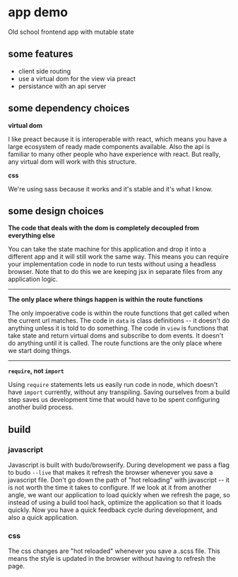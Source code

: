 # app demo

Old school frontend app with mutable state


## some features

* client side routing
* use a virtual dom for the view via preact
* persistance with an api server


## some dependency choices

**virtual dom**

I like preact because it is interoperable with react, which means you have a large ecosystem of ready made components available. Also the api is familiar to many other people who have experience with react. But really, any virtual dom will work with this structure.

**css**

We're using sass because it works and it's stable and it's what I know. 


## some design choices

**The code that deals with the dom is completely decoupled from everything else**

You can take the state machine for this application and drop it into a different app and it will still work the same way. This means you can require your implementation code in node to run tests without using a headless browser. Note that to do this we are keeping jsx in separate files from any application logic.

--------------------------

**The only place where things happen is within the route functions**

The only impoerative code is within the route functions that get called when the current url matches. The code in `data` is class definitions -- it doesn't do anything unless it is told to do something. The code in `view` is functions that take state and return virtual doms and subscribe to dom events. It doesn't do anything until it is called. The route functions are the only place where we start doing things.


---------------------------


**`require`, not `import`**

Using `require` statements lets us easily run code in node, which doesn't have `import` currently, without any transpiling. Saving ourselves from a build step saves us development time that would have to be spent configuring another build process.


## build

### javascript

Javascript is built with budo/browserify. During development we pass a flag to budo `--live` that makes it refresh the browser whenever you save a javascript file. Don't go down the path of "hot reloading" with javascript -- it is not worth the time it takes to configure. If we look at it from another angle, we want our application to load quickly when we refresh the page, so instead of using a build tool hack, optimize the application so that it loads quickly. Now you have a quick feedback cycle during development, and also a quick application. 

### css

The css changes are "hot reloaded" whenever you save a .scss file. This means the style is updated in the browser without having to refresh the page.






